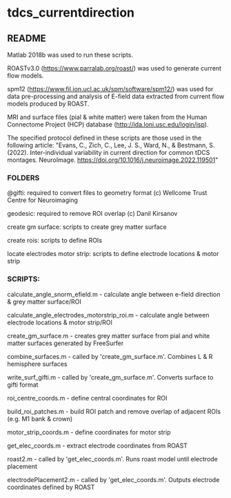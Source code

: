 # tdcs_currentdirection

## README

Matlab 2018b was used to run these scripts.

ROASTv3.0 (https://www.parralab.org/roast/) was used to generate current flow models. 

spm12 (https://www.fil.ion.ucl.ac.uk/spm/software/spm12/) was used for data pre-processing and analysis of E-field data extracted from current flow models produced by ROAST.

MRI and surface files (pial & white matter) were taken from the Human Connectome Project (HCP) database (http://ida.loni.usc.edu/login/jsp). 

 The specified protocol defined in these scripts are those used in the following article: "Evans, C., Zich, C., Lee, J. S., Ward, N., & Bestmann, S. (2022). Inter-individual variability in current direction for common tDCS montages. NeuroImage. https://doi.org/10.1016/j.neuroimage.2022.119501"

### FOLDERS
@gifti: required to convert files to geometry format (c) Wellcome Trust Centre for Neuroimaging 

geodesic: required to remove ROI overlap (c) Danil Kirsanov

create gm surface: scripts to create grey matter surface

create rois: scripts to define ROIs

locate electrodes motor strip: scripts to define electrode locations & motor strip 

### SCRIPTS:
calculate_angle_snorm_efield.m - calculate angle between e-field direction & grey matter surface/ROI

calculate_angle_electrodes_motorstrip_roi.m - calculate angle between electrode locations & motor strip/ROI
 
create_gm_surface.m - creates grey matter surface from pial and white matter surfaces generated by FreeSurfer

combine_surfaces.m - called by 'create_gm_surface.m'. Combines L & R hemisphere surfaces

write_surf_gifti.m - called by 'create_gm_surface.m'. Converts surface to gifti format

roi_centre_coords.m - define central coordinates for ROI

build_roi_patches.m - build ROI patch and remove overlap of adjacent ROIs (e.g. M1 bank & crown)

motor_strip_coords.m - define coordinates for motor strip

get_elec_coords.m - extract electrode coordinates from ROAST

roast2.m - called by 'get_elec_coords.m'. Runs roast model until electrode placement

electrodePlacement2.m - called by 'get_elec_coords.m'. Outputs electrode coordinates defined by ROAST



